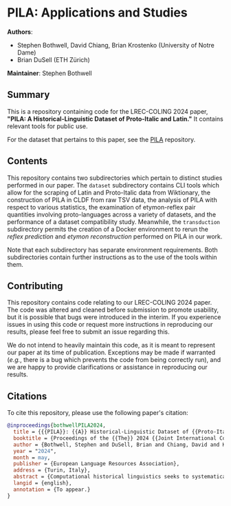 # PILA: Applications and Studies

**Authors**: 
- Stephen Bothwell, David Chiang, Brian Krostenko (University of Notre Dame)
- Brian DuSell (ETH Zürich)

**Maintainer**: Stephen Bothwell

## Summary

This is a repository containing code for the LREC-COLING 2024 paper, 
**"PILA: A Historical-Linguistic Dataset of Proto-Italic and Latin."**
It contains relevant tools for public use. 

For the dataset that pertains to this paper, 
see the [PILA](https://github.com/Mythologos/PILA) repository.

## Contents

This repository contains two subdirectories which pertain to distinct studies performed in our paper. 
The `dataset` subdirectory contains CLI tools which allow for 
the scraping of Latin and Proto-Italic data from Wiktionary, 
the construction of PILA in CLDF from raw TSV data, 
the analysis of PILA with respect to various statistics, 
the examination of etymon-reflex pair quantities involving proto-languages across a variety of datasets,
and the performance of a dataset compatibility study.
Meanwhile, the `transduction` subdirectory permits the creation of a Docker environment 
to rerun the *reflex prediction* and *etymon reconstruction* performed on PILA in our work.

Note that each subdirectory has separate environment requirements. 
Both subdirectories contain further instructions as to the use of the tools within them.

## Contributing

This repository contains code relating to our LREC-COLING 2024 paper. 
The code was altered and cleaned before submission to promote usability, 
but it is possible that bugs were introduced in the interim. 
If you experience issues in using this code or request more instructions in reproducing our results,
please feel free to submit an issue regarding this.

We do not intend to heavily maintain this code, as it is meant to represent our paper at its time of publication. 
Exceptions may be made if warranted (*e.g.*, there is a bug which prevents the code from being correctly run), 
and we are happy to provide clarifications or assistance in reproducing our results. 

## Citations

To cite this repository, please use the following paper's citation:

```bibtex
@inproceedings{bothwellPILA2024,
  title = {{{PILA}}: {{A}} Historical-Linguistic Dataset of {{Proto-Italic}} and {{Latin}}},
  booktitle = {Proceedings of the {{The}} 2024 {{Joint International Conference}} on {{Computational Linguistics}}, {{Language Resources}} and {{Evaluation}}},
  author = {Bothwell, Stephen and DuSell, Brian and Chiang, David and Krostenko, Brian},
  year = "2024",
  month = may,
  publisher = {European Language Resources Association},
  address = {Turin, Italy},
  abstract = {Computational historical linguistics seeks to systematically understand processes of sound change, including during periods at which little to no formal recording of language is attested. At the same time, few computational resources exist which deeply explore phonological and morphological connections between proto-languages and their descendants. This is particularly true for the family of Italic languages. To assist historical linguists in the study of Italic sound change, we introduce the Proto-Italic to Latin (PILA) dataset, which consists of roughly 3,000 pairs of forms from Proto-Italic and Latin. We provide a detailed description of how our dataset was created and organized. Then, we exhibit PILA's value in two ways. First, we present baseline results for PILA on a pair of traditional computational historical linguistics tasks. Second, we demonstrate PILA's capability for enhancing other historical-linguistic datasets through a dataset compatibility study.},
  langid = {english},
  annotation = {To appear.}
}
```
